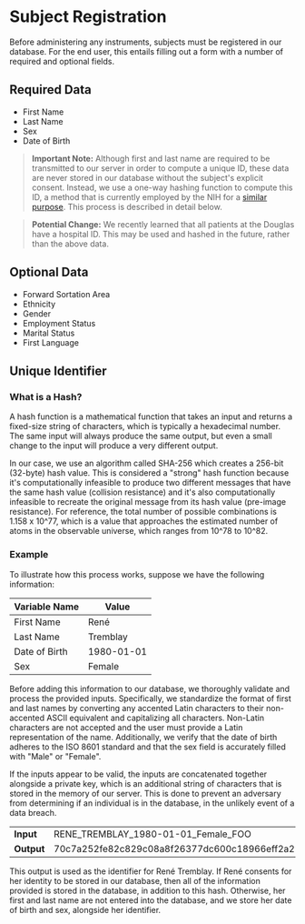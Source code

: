 # Subject Registration

Before administering any instruments, subjects must be registered in our database. For the end user, this entails filling out a form with a number of required and optional fields.

## Required Data

- First Name
- Last Name
- Sex
- Date of Birth

> **Important Note:** Although first and last name are required to be transmitted to our server in order to compute a unique ID, these data are never stored in our database without the subject's explicit consent. Instead, we use a one-way hashing function to compute this ID, a method that is currently employed by the NIH for a [similar purpose](https://nda.nih.gov/nda/using-the-nda-guid.html). This process is described in detail below.

> **Potential Change:** We recently learned that all patients at the Douglas have a hospital ID. This may be used and hashed in the future, rather than the above data.

## Optional Data

- Forward Sortation Area
- Ethnicity
- Gender
- Employment Status
- Marital Status
- First Language

## Unique Identifier

### What is a Hash?

A hash function is a mathematical function that takes an input and returns a fixed-size string of characters, which is typically a hexadecimal number. The same input will always produce the same output, but even a small change to the input will produce a very different output.

In our case, we use an algorithm called SHA-256 which creates a 256-bit (32-byte) hash value. This is considered a "strong" hash function because it's computationally infeasible to produce two different messages that have the same hash value (collision resistance) and it's also computationally infeasible to recreate the original message from its hash value (pre-image resistance). For reference, the total number of possible combinations is 1.158 x 10^77, which is a value that approaches the estimated number of atoms in the observable universe, which ranges from 10^78 to 10^82. 

### Example

To illustrate how this process works, suppose we have the following information:

| Variable Name | Value      |
| ------------- | ---------- |
| First Name    | René       |
| Last Name     | Tremblay   |
| Date of Birth | 1980-01-01 |
| Sex           | Female     |

Before adding this information to our database, we thoroughly validate and process the provided inputs. Specifically, we standardize the format of first and last names by converting any accented Latin characters to their non-accented ASCII equivalent and capitalizing all characters. Non-Latin characters are not accepted and the user must provide a Latin representation of the name. Additionally, we verify that the date of birth adheres to the ISO 8601 standard and that the sex field is accurately filled with "Male" or "Female".

If the inputs appear to be valid, the inputs are concatenated together alongside a private key, which is an additional string of characters that is stored in the memory of our server. This is done to prevent an adversary from determining if an individual is in the database, in the unlikely event of a data breach.

<table>
<tr>
    <td style="font-weight: bold; width: 100%;">Input</td>
    <td>RENE_TREMBLAY_1980-01-01_Female_FOO</td>
</tr>
<tr>
    <td style="font-weight: bold; width: 100%;">Output</td>
    <td>70c7a252fe82c829c08a8f26377dc600c18966eff2a294e724863480559561fc</td>
</tr>
</table>

This output is used as the identifier for René Tremblay. If René consents for her identity to be stored in our database, then all of the information provided is stored in the database, in addition to this hash. Otherwise, her first and last name are not entered into the database, and we store her date of birth and sex, alongside her identifier.